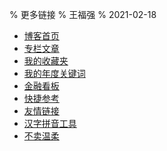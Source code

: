 % 更多链接
% 王福强
% 2021-02-18


- [博客首页](posts.html)
- [专栏文章](columns.html)
- [我的收藏夹](favorite.html)
- [我的年度关键词](keewords/index.html)
- [金融看板](dashboard.html)
- [快捷参考](references.html)
- [友情链接](interlinks.html)
- [汉字拼音工具](https://afoo.me/pinyin/index.html)
- [不卖温柔](https://my.spline.design/logo-2dd2b486d306742087b23d29862cb270/)







